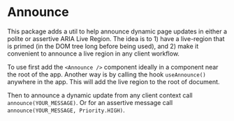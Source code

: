 # Announce

This package adds a util to help announce dynamic page updates in either a polite or assertive ARIA Live Region. The idea is to 1) have a live-region that is primed (in the DOM tree long before being used), and 2) make it convenient to announce a live region in any client workflow.

To use first add the `<Announce />`  component ideally in a component near the root of the app. Another way is by calling the hook `useAnnounce()` anywhere in the app. This will add the live region to the root of document.

Then to announce a dynamic update from any client context call `announce(YOUR_MESSAGE)`. Or for an assertive message call `announce(YOUR_MESSAGE, Priority.HIGH)`. 
